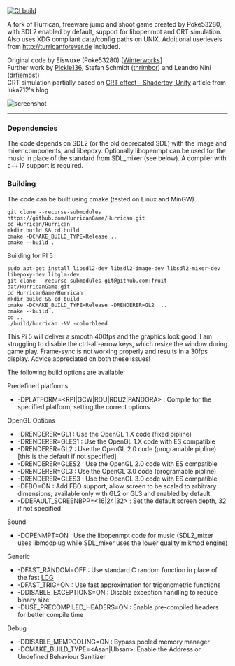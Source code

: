 [![CI build](https://github.com/HurricanGame/Hurrican/actions/workflows/build.yml/badge.svg)](https://github.com/HurricanGame/Hurrican/actions/workflows/build.yml)

A fork of Hurrican, freeware jump and shoot game created by Poke53280, with SDL2 enabled by default, support for libopenmpt and CRT simulation.
Also uses XDG compliant data/config paths on UNIX.
Additional userlevels from http://turricanforever.de included.

Original code by Eiswuxe (Poke53280) [[Winterworks](https://www.winterworks.de/project/hurrican/)]  
Further work by [Pickle136](https://sourceforge.net/projects/hurrican/), Stefan Schmidt ([thrimbor](https://github.com/thrimbor/Hurrican)) and Leandro Nini ([drfiemost](https://github.com/drfiemost/Hurrican))  
CRT simulation partially based on [CRT effect - Shadertoy, Unity](https://luka712.github.io/2018/07/21/CRT-effect-Shadertoy-Unity/) article from luka712's blog

![screenshot](https://github.com/HurricanGame/Hurrican/wiki/images/level1.png)

---

### Dependencies

The code depends on SDL2 (or the old deprecated SDL) with the image and mixer components, and libepoxy.
Optionally libopenmpt can be used for the music in place of the standard from SDL_mixer (see below).
A compiler with c++17 support is required.

### Building

The code can be built using cmake (tested on Linux and MinGW)

    git clone --recurse-submodules https://github.com/HurricanGame/Hurrican.git
    cd Hurrican/Hurrican
    mkdir build && cd build
    cmake -DCMAKE_BUILD_TYPE=Release ..
    cmake --build .

Building for PI 5

    sudo apt-get install libsdl2-dev libsdl2-image-dev libsdl2-mixer-dev libepoxy-dev libglm-dev
    git clone --recurse-submodules git@github.com:fruit-bat/HurricanGame.git
    cd HurricanGame/Hurrican
    mkdir build && cd build
    cmake -DCMAKE_BUILD_TYPE=Release -DRENDERER=GL2  ..
    cmake --build .
    cd ..
    ./build/hurrican -NV -colorbleed
This Pi 5 will deliver a smooth 400fps and the graphics look good. I am struggling to disable the ctrl-alt-arrow keys, which resize the window during game play. Frame-sync is not working properly and results in a 30fps display. Advice appreciated on both these issues!



The following build options are available:

Predefined platforms
* -DPLATFORM=<RPI|GCW|RDU|RDU2|PANDORA> : Compile for the specified platform, setting the correct options

OpenGL Options
* -DRENDERER=GL1          : Use the OpenGL 1.X code (fixed pipline)
* -DRENDERER=GLES1        : Use the OpenGL 1.X code with ES compatible
* -DRENDERER=GL2          : Use the OpenGL 2.0 code (programable pipline) [this is the default if not specified]
* -DRENDERER=GLES2        : Use the OpenGL 2.0 code with ES compatible
* -DRENDERER=GL3          : Use the OpenGL 3.0 code (programable pipline)
* -DRENDERER=GLES3        : Use the OpenGL 3.0 code with ES compatible
* -DFBO=ON                : Add FBO support, allow screen to be scaled to arbitrary dimensions, available only with GL2 or GL3 and enabled by default
* -DDEFAULT_SCREENBPP=<16|24|32> : Set the default screen depth, 32 if not specified

Sound
* -DOPENMPT=ON            : Use the libopenmpt code for music (SDL2_mixer uses libmodplug while SDL_mixer uses the lower quality mikmod engine)

Generic
* -DFAST_RANDOM=OFF             : Use standard C random function in place of the fast [LCG](https://en.wikipedia.org/wiki/Linear_congruential_generator)
* -DFAST_TRIG=ON                : Use fast approximation for trigonometric functions
* -DDISABLE_EXCEPTIONS=ON       : Disable exception handling to reduce binary size
* -DUSE_PRECOMPILED_HEADERS=ON  : Enable pre-compiled headers for better compile time

Debug
* -DDISABLE_MEMPOOLING=ON : Bypass pooled memory manager
* -DCMAKE_BUILD_TYPE=<Asan|Ubsan>: Enable the Address or Undefined Behaviour Sanitizer
